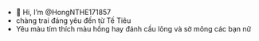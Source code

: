 - 👋 Hi, I’m @HongNTHE171857
- chàng trai đáng yêu đến từ Tế Tiêu
- Yêu màu tím thích màu hồng hay đánh cầu lông và sờ mông các bạn nữ

<!---
HongNTHE171857/HongNTHE171857 is a ✨ special ✨ repository because its `README.md` (this file) appears on your GitHub profile.
You can click the Preview link to take a look at your changes.
--->
